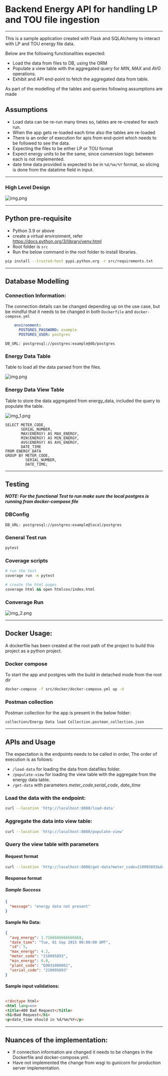 # Backend Energy API for handling LP and TOU file ingestion

---
This is a sample application created with Flask and SQLAlchemy to interact with LP and TOU energy file data.

Below are the following functionalities expected:

* Load the data from files to DB, using the ORM
* Populate a view table with the aggregated query for *MIN*, *MAX* and *AVG* operations.
* Exhibit and API end-point to fetch the aggregated data from table.

As part of the modelling of the tables and queries following assumptions are made

## Assumptions

* Load data can be re-run many times so, tables are re-created for each run.
* When the app gets re-loaded each time also the tables are re-loaded
* There is an order of execution for apis from end-point which needs to be followed to see the data.
* Expecting the files to be either LP or TOU format
* Expect energy units to be the same, since conversion logic between each is not implemented.
* date time data provided is expected to be in `%d/%m/%Y` format, so slicing is done from the datatime field in input.

---

### High Level Design

![img.png](imgs/img_3.png)
___

## Python pre-requisite

* Python 3.9 or above
* create a virtual environment, refer https://docs.python.org/3/library/venv.html
* Root folder is `src`
* Run the below command in the root folder to install libraries.

```bash 
pip install --trusted-host pypi.python.org -r src/requirements.txt 
```

---

## Database Modelling

### Connection Information:

The connection details can be changed depending up on the use case, but be mindful that it needs to be changed in
both `Dockerfile` and `docker-compose.yml`

```yaml
    environment:
      POSTGRES_PASSWORD: example
      POSTGRES_USER: postgres
```

```DB_URL: postgresql://postgres:example@db/postgres```

### Energy Data Table

Table to load all the data parsed from the files.

![img.png](imgs/img.png)

### Energy Data View Table

Table to store the data aggregated from energy_data, included the query to populate the table.

![img_1.png](imgs/img_1.png)

```postgresql
SELECT METER_CODE,
       SERIAL_NUMBER,
       MAX(ENERGY) AS MAX_ENERGY,
       MIN(ENERGY) AS MIN_ENERGY,
       AVG(ENERGY) AS AVG_ENERGY,
       DATE_TIME
FROM ENERGY_DATA
GROUP BY METER_CODE,
         SERIAL_NUMBER,
         DATE_TIME;

```

---

## Testing

**_NOTE: For the functional Test to run make sure the local postgres is running from docker-compose file_**

### DBConfig

```DB_URL: postgresql://postgres:example@local/postgres```

### General Test run

```bash 
pytest
```

### Coverage scripts

```bash
# run the test
coverage run -m pytest

# create the html pages
coverage html && open htmlcov/index.html
```

### Converage Run

![img_2.png](imgs/img_2.png)

---

## Docker Usage:

A dockerfile has been created at the root path of the project to build this project as a python project.

### Docker compose

To start the app and postgres with the build in detached mode from the root dir

```bash
docker-compose -f src/docker/docker-compose.yml up -d
```

### Postman collection

Postman collection for the app is present in the below folder:

```
collection/Energy Data load Collection.postman_collection.json
```

---

## APIs and Usage

The expectation is the endpoints needs to be called in order,
The order of execution is as follows:

* `/load-data` for loading the data from datafiles folder.
* `/populate-view` for loading the view table with the aggregate from the energy data table.
* `/get-data` with parameters *meter_code*,*serial_code*, *date_time*

### Load the data with the endpoint:

```bash
curl --location 'http://localhost:8080/load-data'
```

### Aggregate the data into view table:

```bash
curl --location 'http://localhost:8080/populate-view'
```

### Query the view table with parameters

#### Request format

```bash
curl --location 'http://localhost:8080/get-data?meter_code=210095893&date_time=01%2F09%2F2015&serial_code=210095893'
```

#### Response format

##### Sample Success

```json
{
  "message": "energy data not present"
}
```

#### Sample No Data:

```json
{
  "avg_energy": 1.7166666666666668,
  "date_time": "Tue, 01 Sep 2015 00:00:00 GMT",
  "id": 5,
  "max_energy": 4.2,
  "meter_code": "210095893",
  "min_energy": 0.0,
  "plant_code": "ED031000001",
  "serial_code": "210095893"
}
```

#### Sample input validations:

```html

<!doctype html>
<html lang=en>
<title>400 Bad Request</title>
<h1>Bad Request</h1>
<p>date_time should in %d/%m/%Y</p>
```

---

## Nuances of the implementation:

* If connection information are changed it needs to be changes in the Dockerfile and docker-compose.yml.
* Have not implemented the change from wsgi to gunicorn for production server implementation.





